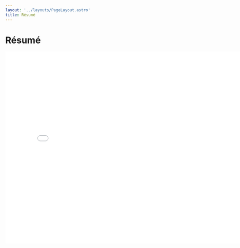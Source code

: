 ```yaml
---
layout: '../layouts/PageLayout.astro'
title: Résumé
---
```


<h1 class="font-bold text-3xl text-center mb-4">Résumé</h1>

<main class="container mt-8 ml-32">
    <div class="row">
        <iframe 
            src="/resume.pdf"
            style="margin: 0 auto;"
            width="800"
            height="600"
            frameborder="0"
        >
        </iframe>
    </div>
</main>

<br><br>
